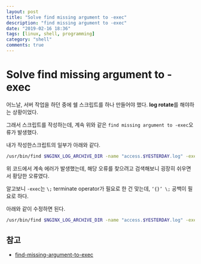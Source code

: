 ```yaml
---
layout: post
title: "Solve find missing argument to -exec"
description: "find missing argument to -exec"
date: "2019-02-16 18:36"
tags: [linux, shell, programming]
category: "shell"
comments: true
---
```


# Solve find missing argument to -exec

어느날, 서버 작업을 하던 중에 쉘 스크립트를 하나 만들어야 했다. **log rotate**를 해야하는 상황이었다.

그래서 스크립트를 작성하는데, 계속 위와 같은 `find missing argument to -exec`오류가 발생했다. 

내가 작성한스크립트의 일부가 아래와 같다. 

```bash
/usr/bin/find $NGINX_LOG_ARCHIVE_DIR -name "access.$YESTERDAY.log" -exec /usr/bin/gzip -f '{}'\;
```

위 코드에서 계속 에러가 발생했는데, 해당 오류를 찾으려고 검색해보니 굉장히 쉬우면서 황당한 오류였다. 

알고보니 `-exec`는 `\;` terminate operator가 필요로 한 건 맞는데, `‘{}’ \;` 공백이 필요로 하다.

아래와 같이 수정하면 된다. 

```bash
/usr/bin/find $NGINX_LOG_ARCHIVE_DIR -name "access.$YESTERDAY.log" -exec /usr/bin/gzip -f '{}’ \;
```

## 참고 

* [find-missing-argument-to-exec](https://stackoverflow.com/questions/2961673/find-missing-argument-to-exec)

